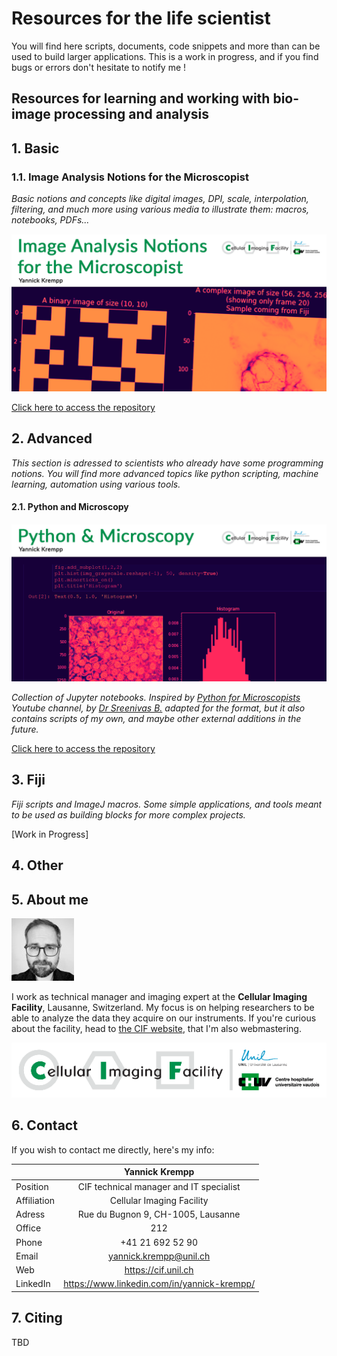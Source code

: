 # Resources for the life scientist

You will find here scripts, documents, code snippets and more than can be used to build larger applications.
This is a work in progress, and if you find bugs or errors don't hesitate to notify me !

## Resources for learning and working with bio-image processing and analysis

## 1. Basic

### 1.1. Image Analysis Notions for the Microscopist

*Basic notions and concepts like digital images, DPI, scale, interpolation, filtering, and much more using various media to illustrate them: macros, notebooks, PDFs...*

![preview](images/github_repo_basic_notions.png)

[Click here to access the repository](https://github.com/UniversalBuilder/Image-Analysis-Notions-for-the-Microscopist)



## 2. Advanced

*This section is adressed to scientists who already have some programming notions. You will find more advanced topics like python scripting, machine learning, automation using various tools.*

#### 2.1. Python and Microscopy

![Preview](images/github_repo_python_and_microscopy.png)

*Collection of Jupyter notebooks. Inspired by [Python for Microscopists](https://www.youtube.com/channel/UC34rW-HtPJulxr5wp2Xa04w/featured) Youtube channel, by [Dr Sreenivas B.](https://www.linkedin.com/in/bnsreenu/) adapted for the format, but it also contains scripts of my own, and maybe other external additions in the future.*

[Click here to access the repository](https://github.com/UniversalBuilder/Python-and-Microscopy)

## 3. Fiji

*Fiji scripts and ImageJ macros. Some simple applications, and tools meant to be used as building blocks for more complex projects.*

[Work in Progress]

## 4. Other

## 5. About me

![me](images/yannick_krempp.jpg)

I work as technical manager and imaging expert at the **Cellular Imaging Facility**, Lausanne, Switzerland. My focus is on helping researchers to be able to analyze the data they acquire on our instruments.
If you're curious about the facility, head to [the CIF website](https://cif.unil.ch), that I'm also webmastering.

![logo](images/cif_logo_small.png)

## 6. Contact

If you wish to contact me directly, here's my info:

|             |                     Yannick Krempp                     |
|-------------|:------------------------------------------------------:|
| Position    | CIF technical manager and IT specialist                |
| Affiliation | Cellular Imaging Facility                              |
| Adress      | Rue du Bugnon 9, CH-1005, Lausanne                     |
| Office      | 212                                                    |
| Phone       | +41 21 692 52 90                                       |
| Email       | yannick.krempp@unil.ch                                 |
| Web         | https://cif.unil.ch                                    |
| LinkedIn    | https://www.linkedin.com/in/yannick-krempp/

## 7. Citing

TBD
